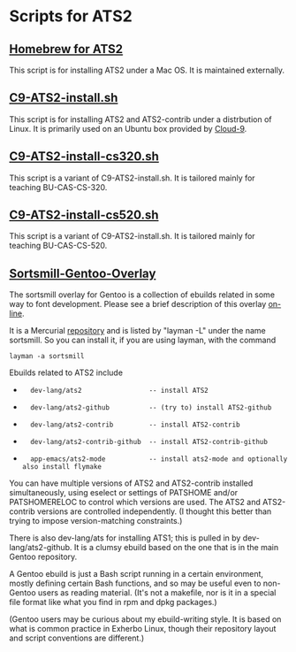 # Scripts for ATS2

## [Homebrew for ATS2](https://github.com/Homebrew/homebrew/blob/master/Library/Formula/ats2-postiats.rb)

This script is for installing ATS2 under a Mac OS. It is maintained externally.

## [C9-ATS2-install.sh](http://ats-lang.github.io/SCRIPT/C9-ATS2-install.sh)

This script is for installing ATS2 and ATS2-contrib under a
distrbution of Linux. It is primarily used on an Ubuntu box
provided by [Cloud-9](http://c9.io).

## [C9-ATS2-install-cs320.sh](http://ats-lang.github.io/SCRIPT/C9-ATS2-install-cs320.sh)

This script is a variant of C9-ATS2-install.sh. It is tailored
mainly for teaching BU-CAS-CS-320.

## [C9-ATS2-install-cs520.sh](http://ats-lang.github.io/SCRIPT/C9-ATS2-install-cs520.sh)

This script is a variant of C9-ATS2-install.sh. It is tailored
mainly for teaching BU-CAS-CS-520.

## [Sortsmill-Gentoo-Overlay](https://bitbucket.org/sortsmill/sortsmill-gentoo-overlay)

The sortsmill overlay for Gentoo is a collection of ebuilds related in
some way to font development. Please see a brief description of this overlay
[on-line](https://groups.google.com/forum/?fromgroups#!topic/ats-lang-users/JqX9zV2uexk).

It is a Mercurial
[repository](https://bitbucket.org/sortsmill/sortsmill-gentoo-overlay) and
is listed by "layman -L" under the name sortsmill. So you can install it,
if you are using layman, with the command

	layman -a sortsmill

Ebuilds related to ATS2 include

*       dev-lang/ats2                 -- install ATS2
*       dev-lang/ats2-github          -- (try to) install ATS2-github
*       dev-lang/ats2-contrib         -- install ATS2-contrib
*       dev-lang/ats2-contrib-github  -- install ATS2-contrib-github
*       app-emacs/ats2-mode           -- install ats2-mode and optionally also install flymake

You can have multiple versions of ATS2 and ATS2-contrib installed
simultaneously, using eselect or settings of PATSHOME and/or PATSHOMERELOC
to control which versions are used. The ATS2 and ATS2-contrib versions are
controlled independently. (I thought this better than trying to impose
version-matching constraints.)

There is also dev-lang/ats for installing ATS1; this is pulled in by
dev-lang/ats2-github. It is a clumsy ebuild based on the one that is in the
main Gentoo repository.

A Gentoo ebuild is just a Bash script running in a certain environment,
mostly defining certain Bash functions, and so may be useful even to
non-Gentoo users as reading material. (It's not a makefile, nor is it in a
special file format like what you find in rpm and dpkg packages.)

(Gentoo users may be curious about my ebuild-writing style. It is based on
what is common practice in Exherbo Linux, though their repository layout
and script conventions are different.)
